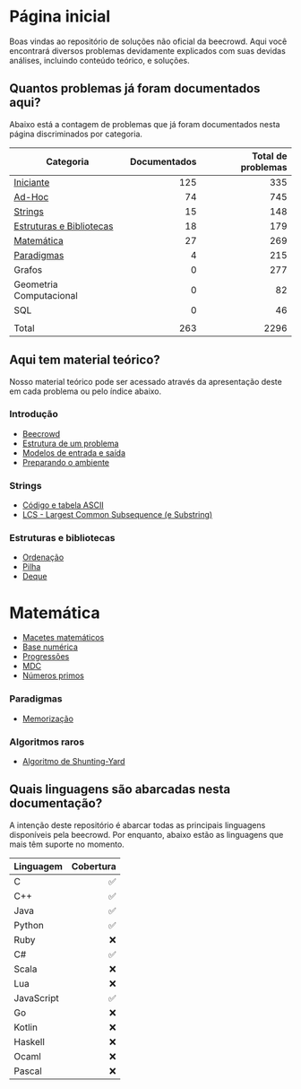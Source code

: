 # Página inicial

Boas vindas ao repositório de soluções não oficial da beecrowd. Aqui você encontrará diversos problemas devidamente explicados com suas devidas análises, incluindo conteúdo teórico, e soluções.

## Quantos problemas já foram documentados aqui?

Abaixo está a contagem de problemas que já foram documentados nesta página discriminados por categoria.

| Categoria                | Documentados | Total de problemas |
| ------------------------ | -----------: | -----------------: |
| [Iniciante](./problemas/iniciante/README.md)                |           125 |                335 |
| [Ad-Hoc](./problemas/ad-hoc/README.md)                   |           74 |                745 |
| [Strings](./problemas/strings/README.md)                  |           15 |                148 |
| [Estruturas e Bibliotecas](./problemas/estruturas-e-bibliotecas/README.md) |           18 |                179 |
| [Matemática](./problemas/matematica/README.md)               |           27 |                269 |
| [Paradigmas](./problemas/paradigmas/README.md)               |            4 |                215 |
| Grafos                   |            0 |                277 |
| Geometria Computacional  |            0 |                 82 |
| SQL                      |            0 |                 46 |
|                          |              |                    |
| Total                    |          263 |               2296 |

## Aqui tem material teórico?

Nosso material teórico pode ser acessado através da apresentação deste em cada problema ou pelo índice abaixo.

### Introdução
* [Beecrowd](./introducao/beecrowd/README.md)
* [Estrutura de um problema](./introducao/estrutura-de-um-problema/README.md)
* [Modelos de entrada e saída](./introducao/modelos-de-entrada-e-saida/README.md)
* [Preparando o ambiente](./introducao/preparando-o-ambiente/README.md)

### Strings
* [Código e tabela ASCII](./base-teorica/strings/ascii/README.md)
* [LCS - Largest Common Subsequence (e Substring)](./base-teorica/strings/lcs/README.md)

### Estruturas e bibliotecas
* [Ordenação](./base-teorica/estruturas-e-bibliotecas/ordenacao/README.md)
* [Pilha](./base-teorica/estruturas-e-bibliotecas/pilha/README.md)
* [Deque](./base-teorica/estruturas-e-bibliotecas/deque/README.md)

# Matemática
* [Macetes matemáticos](./base-teorica/matematica/macetes/README.md)
* [Base numérica](./base-teorica/matematica/base-numerica/README.md)
* [Progressões](./base-teorica/matematica/progressoes/README.md)
* [MDC](./base-teorica/matematica/gcd/README.md)
* [Números primos](./base-teorica/matematica/primos/README.md)

### Paradigmas
* [Memorização](./base-teorica/paradigmas/memorizacao/README.md)

### Algoritmos raros
* [Algoritmo de Shunting-Yard](./base-teorica/algoritmos-raros/shunting-yard/README.md)

## Quais linguagens são abarcadas nesta documentação?

A intenção deste repositório é abarcar todas as principais linguagens disponíveis pela beecrowd. Por enquanto, abaixo estão as linguagens que mais têm suporte no momento.

| Linguagem  | Cobertura |
| ---------- | --------: |
| C          |         ✅ |
| C++        |         ✅ |
| Java       |         ✅ |
| Python     |         ✅ |
| Ruby       |         ❌ |
| C#         |         ✅ |
| Scala      |         ❌ |
| Lua        |         ❌ |
| JavaScript |         ✅ |
| Go         |         ❌ |
| Kotlin     |         ❌ |
| Haskell    |         ❌ |
| Ocaml      |         ❌ |
| Pascal     |         ❌ |